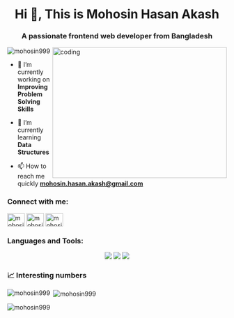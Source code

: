 

<h1 align="center">Hi 👋, This is Mohosin Hasan Akash</h1>
<h3 align="center">A passionate frontend web developer from Bangladesh</h3>
<img align="right" alt="coding" width="400" height="300" src="https://raw.githubusercontent.com/hasibul-hasan-shuvo/hasibul-hasan-shuvo/main/images/coding-boy.gif" >

<p align="left"> <img src="https://komarev.com/ghpvc/?username=mohosin999&label=Profile%20views&color=0e75b6&style=flat" alt="mohosin999" /> </p>

- 🔭 I’m currently working on **Improving Problem Solving Skills**

- 🌱 I’m currently learning **Data Structures**

- 📫 How to reach me quickly **mohosin.hasan.akash@gmail.com**

<h3 align="left">Connect with me:</h3>
<p align="left">
  <a href="https://www.facebook.com/mohosinh99" target="blank"><img align="center" src="https://raw.githubusercontent.com/rahuldkjain/github-profile-readme-generator/master/src/images/icons/Social/facebook.svg" alt="mohosinh99" height="30" width="40" /></a>
  <a href="https://www.linkedin.com/in/mohosinh99/" target="blank"><img align="center" src="https://upload.wikimedia.org/wikipedia/commons/c/ca/LinkedIn_logo_initials.png" alt="mohosinh99" height="30" width="40" /></a>
  <a href="https://twitter.com/mohosinh99" target="blank"><img align="center" src="https://raw.githubusercontent.com/rahuldkjain/github-profile-readme-generator/master/src/images/icons/Social/twitter.svg" alt="mohosinh99" height="30" width="40" /></a>
</p>

<h3 align="left">Languages and Tools:</h3>
<div align="center">
<!--   <img src="https://img.shields.io/badge/-HTML-orange?style=for-the-badge&logo=html5&logoColor=white&labelColor=black">
  <img src="https://img.shields.io/badge/-CSS-brightgreen?style=for-the-badge&logo=css3&logoColor=white&labelColor=black"> -->
  <img src="https://img.shields.io/badge/-JavaScript-purple?style=for-the-badge&logo=javascript&logoColor=white&labelColor=black">
  <img src="https://img.shields.io/badge/-React-informational?style=for-the-badge&logo=React&logoColor=white&labelColor=black">
<!--   <img src="https://img.shields.io/badge/-Next.js-informational?style=for-the-badge&logo=Next.js&logoColor=white&labelColor=black"> -->
  <img src="https://img.shields.io/badge/-Express.js-brightgreen?style=for-the-badge&logo=Express.js&logoColor=white&labelColor=black">
</div>


<h3>📈 Interesting numbers</h3>

<p><img align="left" src="https://github-readme-stats.vercel.app/api/top-langs?username=mohosin999&show_icons=true&locale=en&layout=compact" alt="mohosin999" /></p>

<p>&nbsp;<img align="center" src="https://github-readme-stats.vercel.app/api?username=mohosin999&show_icons=true&locale=en" alt="mohosin999" /></p>

<p><img align="center" src="https://github-readme-streak-stats.herokuapp.com/?user=mohosin999&" alt="mohosin999" /></p>

